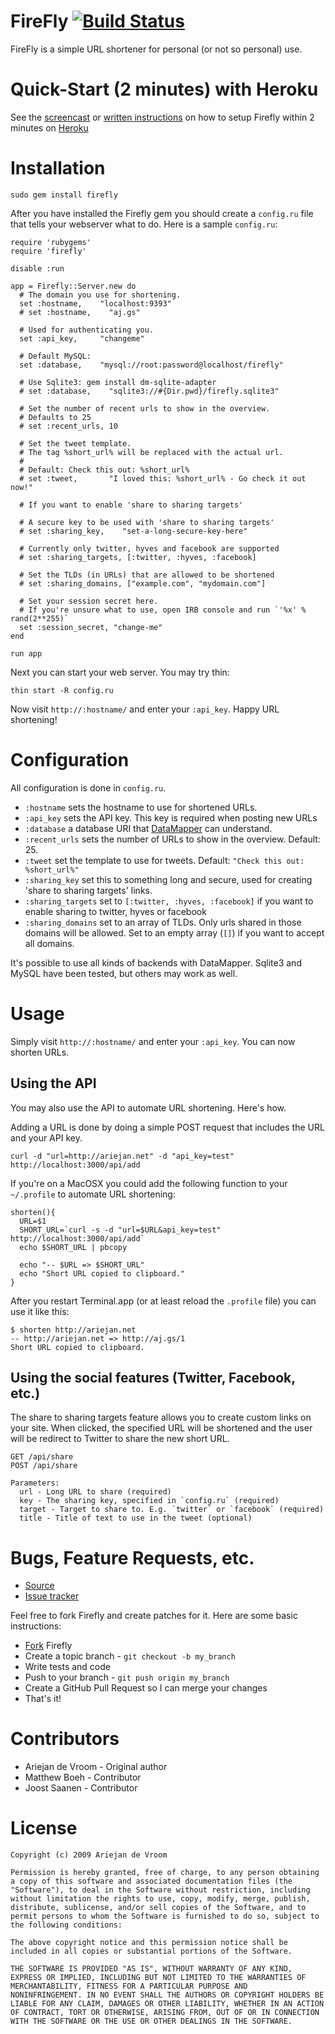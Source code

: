 # FireFly [![Build Status](http://travis-ci.org/ariejan/firefly.png)](http://travis-ci.org/ariejan/firefly)


FireFly is a simple URL shortener for personal (or not so personal) use.

# Quick-Start (2 minutes) with Heroku

See the [screencast][1] or [written instructions][2] on how to setup Firefly within 2 minutes on [Heroku][3]

# Installation

    sudo gem install firefly

After you have installed the Firefly gem you should create a `config.ru` file that tells your webserver what to do. Here is a sample `config.ru`:

    require 'rubygems'
    require 'firefly'

    disable :run

    app = Firefly::Server.new do
      # The domain you use for shortening.
      set :hostname,    "localhost:9393"
      # set :hostname,    "aj.gs"

      # Used for authenticating you.
      set :api_key,     "changeme"

      # Default MySQL:
      set :database,    "mysql://root:password@localhost/firefly"

      # Use Sqlite3: gem install dm-sqlite-adapter
      # set :database,    "sqlite3://#{Dir.pwd}/firefly.sqlite3"

      # Set the number of recent urls to show in the overview.
      # Defaults to 25
      # set :recent_urls, 10

      # Set the tweet template.
      # The tag %short_url% will be replaced with the actual url.
      #
      # Default: Check this out: %short_url%
      # set :tweet,       "I loved this: %short_url% - Go check it out now!"

      # If you want to enable 'share to sharing targets'

      # A secure key to be used with 'share to sharing targets'
      # set :sharing_key,    "set-a-long-secure-key-here"

      # Currently only twitter, hyves and facebook are supported
      # set :sharing_targets, [:twitter, :hyves, :facebook]

      # Set the TLDs (in URLs) that are allowed to be shortened
      # set :sharing_domains, ["example.com", "mydomain.com"]

      # Set your session secret here.
      # If you're unsure what to use, open IRB console and run `'%x' % rand(2**255)`
      set :session_secret, "change-me"
    end

    run app

Next you can start your web server. You may try thin:

    thin start -R config.ru

Now visit `http://:hostname/` and enter your `:api_key`. Happy URL shortening!

# Configuration

All configuration is done in `config.ru`. 

 * `:hostname` sets the hostname to use for shortened URLs. 
 * `:api_key` sets the API key. This key is required when posting new URLs
 * `:database` a database URI that [DataMapper][4] can understand.
 * `:recent_urls` sets the number of URLs to show in the overview. Default: 25.
 * `:tweet` set the template to use for tweets. Default: `"Check this out: %short_url%"`
 * `:sharing_key` set this to something long and secure, used for
   creating 'share to sharing targets' links.
 * `:sharing_targets` set to `[:twitter, :hyves, :facebook]` if you want to enable sharing 
   to twitter, hyves or facebook
 * `:sharing_domains` set to an array of TLDs. Only urls shared in those
   domains will be allowed. Set to an empty array (`[]`) if you want to
accept all domains.

It's possible to use all kinds of backends with DataMapper. Sqlite3 and MySQL have been tested, but others may work as well. 

# Usage

Simply visit `http://:hostname/` and enter your `:api_key`. You can now shorten URLs.

## Using the API

You may also use the API to automate URL shortening. Here's how.

Adding a URL is done by doing a simple POST request that includes the URL and your API key. 

    curl -d "url=http://ariejan.net" -d "api_key=test" http://localhost:3000/api/add

If you're on a MacOSX you could add the following function to your  `~/.profile` to automate URL shortening:

    shorten(){
      URL=$1
      SHORT_URL=`curl -s -d "url=$URL&api_key=test" http://localhost:3000/api/add`
      echo $SHORT_URL | pbcopy

      echo "-- $URL => $SHORT_URL"
      echo "Short URL copied to clipboard."
    }

After you restart Terminal.app (or at least reload the `.profile` file) you can use it like this:

    $ shorten http://ariejan.net
    -- http://ariejan.net => http://aj.gs/1
    Short URL copied to clipboard.

## Using the social features (Twitter, Facebook, etc.)

The share to sharing targets feature allows you to create custom links on your
site. When clicked, the specified URL will be shortened and the user
will be redirect to Twitter to share the new short URL.

    GET /api/share
    POST /api/share

    Parameters:
      url - Long URL to share (required)
      key - The sharing key, specified in `config.ru` (required)
      target - Target to share to. E.g. `twitter` or `facebook` (required)
      title - Title of text to use in the tweet (optional)

# Bugs, Feature Requests, etc. 

 * [Source][5]
 * [Issue tracker][6]

Feel free to fork Firefly and create patches for it. Here are some basic instructions:

 * [Fork][7] Firefly 
 * Create a topic branch - `git checkout -b my_branch`
 * Write tests and code
 * Push to your branch - `git push origin my_branch`
 * Create a GitHub Pull Request so I can merge your changes
 * That's it!

[1]: http://ariejan.net/2010/07/12/screencast-firefly-url-shortener-in-less-than-25-minutes/
[2]: http://ariejan.net/2010/06/06/setup-your-own-firefly-url-shortener-in-25-minutes/
[3]: http://heroku.com
[4]: http://datamapper.org/
[5]: http://github.com/ariejan/firefly
[6]: http://github.com/ariejan/firefly/issues
[7]: http://help.github.com/forking/
[8]: http://github.com/ariejan/firefly/issues

# Contributors

 * Ariejan de Vroom - Original author
 * Matthew Boeh - Contributor
 * Joost Saanen - Contributor

# License

    Copyright (c) 2009 Ariejan de Vroom

    Permission is hereby granted, free of charge, to any person obtaining
    a copy of this software and associated documentation files (the
    "Software"), to deal in the Software without restriction, including
    without limitation the rights to use, copy, modify, merge, publish,
    distribute, sublicense, and/or sell copies of the Software, and to
    permit persons to whom the Software is furnished to do so, subject to
    the following conditions:

    The above copyright notice and this permission notice shall be
    included in all copies or substantial portions of the Software.

    THE SOFTWARE IS PROVIDED "AS IS", WITHOUT WARRANTY OF ANY KIND,
    EXPRESS OR IMPLIED, INCLUDING BUT NOT LIMITED TO THE WARRANTIES OF
    MERCHANTABILITY, FITNESS FOR A PARTICULAR PURPOSE AND
    NONINFRINGEMENT. IN NO EVENT SHALL THE AUTHORS OR COPYRIGHT HOLDERS BE
    LIABLE FOR ANY CLAIM, DAMAGES OR OTHER LIABILITY, WHETHER IN AN ACTION
    OF CONTRACT, TORT OR OTHERWISE, ARISING FROM, OUT OF OR IN CONNECTION
    WITH THE SOFTWARE OR THE USE OR OTHER DEALINGS IN THE SOFTWARE.

